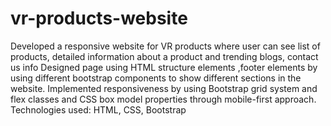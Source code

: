 # vr-products-website
Developed a responsive website for VR products where user can see list of products, detailed information about a product and trending blogs, contact us info
Designed page using HTML structure elements ,footer elements by using different bootstrap components to show different sections in the website.
Implemented responsiveness by using Bootstrap grid system and flex classes and CSS box model properties through mobile-first approach.
Technologies used: HTML, CSS, Bootstrap

